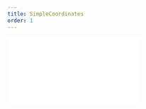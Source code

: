 ```yaml
---
title: SimpleCoordinates
order: 1
---
```


<embed src="@/docs/api/experiment/simplecoordinates.zh.md"></embed>
